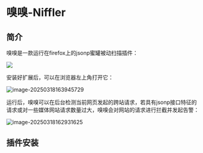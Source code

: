 # 嗅嗅-Niffler

## 简介

嗅嗅是一款运行在firefox上的jsonp蜜罐被动扫描插件：

![](https://yuy0ung.oss-cn-chengdu.aliyuncs.com/icon-96.png)

安装好扩展后，可以在浏览器左上角打开它：

![image-20250318163945729](https://yuy0ung.oss-cn-chengdu.aliyuncs.com/image-20250318163945729.png)

运行后，嗅嗅可以在后台检测当前网页发起的跨站请求，若具有jsonp接口特征的请求或对一些媒体网站请求数量过大，嗅嗅会对网站的请求进行拦截并发起告警：

![image-20250318162931625](https://yuy0ung.oss-cn-chengdu.aliyuncs.com/image-20250318162931625.png)

## 插件安装